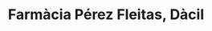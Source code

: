 ---
title: "Farmàcia Pérez Fleitas, Dàcil"
url: /barcelona/farmacia-perez-fleitas-dacil/
shop: Drogerie
---